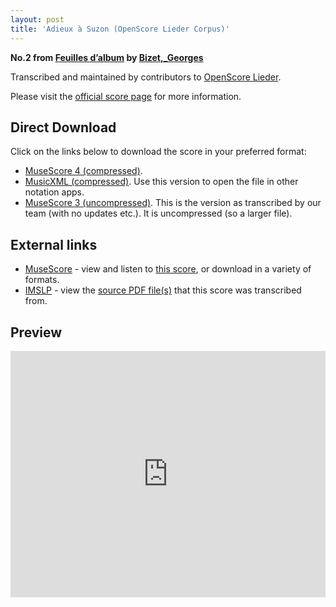 ```yaml
---
layout: post
title: 'Adieux à Suzon (OpenScore Lieder Corpus)'
---
```


__No.2 from [Feuilles d’album](https://fourscoreandmore.org/openscore/lieder/Bizet,_Georges/Feuilles_d%E2%80%99album/) by [Bizet,_Georges](https://fourscoreandmore.org/openscore/lieder/Bizet,_Georges)__

Transcribed and maintained by contributors to [OpenScore Lieder].

Please visit the [official score page] for more information.

[official score page]: https://musescore.com/openscore-lieder-corpus/scores/5079502
[OpenScore Lieder]: https://musescore.com/openscore-lieder-corpus

## Direct Download

Click on the links below to download the score in your preferred format:
- [MuseScore 4 (compressed)](https://fourscoreandmore.org/openscore/lieder/Bizet,_Georges/Feuilles_d%E2%80%99album/2_Adieux_%C3%A0_Suzon.mscz).
- [MusicXML (compressed)](https://fourscoreandmore.org/openscore/lieder/Bizet,_Georges/Feuilles_d%E2%80%99album/2_Adieux_%C3%A0_Suzon.mxl). Use this version to open the file in other notation apps.
- [MuseScore 3 (uncompressed)](https://raw.githubusercontent.com/OpenScore/Lieder/refs/heads/main/scores/Bizet,_Georges/Feuilles_d%E2%80%99album/2_Adieux_%C3%A0_Suzon/lc5079502.mscx). This is the version as transcribed by our team (with no updates etc.). It is uncompressed (so a larger file).

## External links

- [MuseScore] - view and listen to [this score][MuseScore], or download in a variety of formats.
- [IMSLP] - view the [source PDF file(s)][IMSLP] that this score was transcribed from.

[MuseScore]: https://musescore.com/score/5079502
[IMSLP]: https://imslp.org/wiki/Special:ReverseLookup/83315

## Preview

<iframe width="100%" height="394" src="https://musescore.com/openscore-lieder-corpus/scores/5079502/embed" frameborder="0" allowfullscreen allow="autoplay; fullscreen"></iframe>
